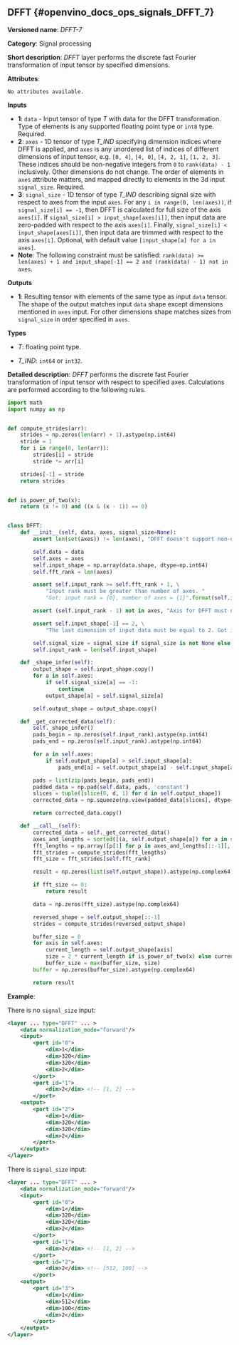 ## DFFT <a name="DFFT"></a> {#openvino_docs_ops_signals_DFFT_7}

**Versioned name**: *DFFT-7*

**Category**: Signal processing

**Short description**: *DFFT* layer performs the discrete fast Fourier transformation of input tensor by specified dimensions.

**Attributes**:

    No attributes available.

**Inputs**

*   **1**: `data` - Input tensor of type *T* with data for the DFFT transformation. Type of elements is any supported floating point type or `int8` type. Required.
*   **2**: `axes` - 1D tensor of type *T_IND* specifying dimension indices where DFFT is applied, and `axes` is any unordered list of indices of different dimensions of input tensor, e.g. `[0, 4]`, `[4, 0]`, `[4, 2, 1]`, `[1, 2, 3]`. These indices should be non-negative integers from `0` to `rank(data) - 1` inclusively.  Other dimensions do not change. The order of elements in `axes` attribute matters, and mapped directly to elements in the 3d input `signal_size`. Required.
*   **3**: `signal_size` - 1D tensor of type *T_IND* describing signal size with respect to axes from the input `axes`. For any `i in range(0, len(axes))`, if `signal_size[i] == -1`, then DFFT is calculated for full size of the axis `axes[i]`. If `signal_size[i] > input_shape[axes[i]]`, then input data are zero-padded with respect to the axis `axes[i]`. Finally, `signal_size[i] < input_shape[axes[i]]`, then input data are trimmed with respect to the axis `axes[i]`. Optional, with default value `[input_shape[a] for a in axes]`.
*   **Note**: The following constraint must be satisfied: `rank(data) >= len(axes) + 1 and input_shape[-1] == 2 and (rank(data) - 1) not in axes`.

**Outputs**

*   **1**: Resulting tensor with elements of the same type as input `data` tensor. The shape of the output matches input `data` shape except dimensions mentioned in `axes` input. For other dimensions shape matches sizes from `signal_size` in order specified in `axes`.

**Types**

* *T*: floating point type.

* *T_IND*: `int64` or `int32`.

**Detailed description**: *DFFT* performs the discrete fast Fourier transformation of input tensor with respect to specified axes. Calculations are performed according to the following rules.

```python
import math
import numpy as np


def compute_strides(arr):
    strides = np.zeros(len(arr) + 1).astype(np.int64)
    stride = 1
    for i in range(0, len(arr)):
        strides[i] = stride
        stride *= arr[i]

    strides[-1] = stride
    return strides


def is_power_of_two(x):
    return (x != 0) and ((x & (x - 1)) == 0)


class DFFT:
    def __init__(self, data, axes, signal_size=None):
        assert len(set(axes)) != len(axes), "DFFT doesn't support non-unique axes. Got: {0}".format(axes)

        self.data = data
        self.axes = axes
        self.input_shape = np.array(data.shape, dtype=np.int64)
        self.fft_rank = len(axes)

        assert self.input_rank >= self.fft_rank + 1, \
            "Input rank must be greater than number of axes. "
            "Got: input rank = {0}, number of axes = {1}".format(self.input_rank, self.fft_rank)

        assert (self.input_rank - 1) not in axes, "Axis for DFFT must not be the last axis. Got axes: {}".format(axes)

        assert self.input_shape[-1] == 2, \
            "The last dimension of input data must be equal to 2. Got input shape: {}".format(self.input_shape)

        self.signal_size = signal_size if signal_size is not None else [self.input_shape[a] for a in axes]
        self.input_rank = len(self.input_shape)

    def _shape_infer(self):
        output_shape = self.input_shape.copy()
        for a in self.axes:
            if self.signal_size[a] == -1:
                continue
            output_shape[a] = self.signal_size[a]

        self.output_shape = output_shape.copy()

    def _get_corrected_data(self):
        self._shape_infer()
        pads_begin = np.zeros(self.input_rank).astype(np.int64)
        pads_end = np.zeros(self.input_rank).astype(np.int64)

        for a in self.axes:
            if self.output_shape[a] > self.input_shape[a]:
                pads_end[a] = self.output_shape[a] - self.input_shape[a]

        pads = list(zip(pads_begin, pads_end))
        padded_data = np.pad(self.data, pads, 'constant')
        slices = tuple([slice(0, d, 1) for d in self.output_shape])
        corrected_data = np.squeeze(np.view(padded_data[slices], dtype=np.complex64), axis=-1)

        return corrected_data.copy()

    def __call__(self):
        corrected_data = self._get_corrected_data()
        axes_and_lengths = sorted([(a, self.output_shape[a]) for a in self.axes], key=lambda p: p[0], reverse=True)
        fft_lengths = np.array([p[1] for p in axes_and_lengths[::-1]], dtype=np.int64)
        fft_strides = compute_strides(fft_lengths)
        fft_size = fft_strides[self.fft_rank]

        result = np.zeros(list(self.output_shape)).astype(np.complex64)

        if fft_size <= 0:
            return result

        data = np.zeros(fft_size).astype(np.complex64)

        reversed_shape = self.output_shape[::-1]
        strides = compute_strides(reversed_output_shape)

        buffer_size = 0
        for axis in self.axes:
            current_length = self.output_shape[axis]
            size = 2 * current_length if is_power_of_two(x) else current_length
            buffer_size = max(buffer_size, size)
        buffer = np.zeros(buffer_size).astype(np.complex64)

        return result
```

**Example**:

There is no `signal_size` input:
```xml
<layer ... type="DFFT" ... >
    <data normalization_mode="forward"/>
    <input>
        <port id="0">
            <dim>1</dim>
            <dim>320</dim>
            <dim>320</dim>
            <dim>2</dim>
        </port>
        <port id="1">
            <dim>2</dim> <!-- [1, 2] -->
        </port>
    <output>
        <port id="2">
            <dim>1</dim>
            <dim>320</dim>
            <dim>320</dim>
            <dim>2</dim>
        </port>
    </output>
</layer>
```


There is `signal_size` input:
```xml
<layer ... type="DFFT" ... >
    <data normalization_mode="forward"/>
    <input>
        <port id="0">
            <dim>1</dim>
            <dim>320</dim>
            <dim>320</dim>
            <dim>2</dim>
        </port>
        <port id="1">
            <dim>2</dim> <!-- [1, 2] -->
        </port>
        <port id="2">
            <dim>2</dim> <!-- [512, 100] -->
        </port>
    <output>
        <port id="3">
            <dim>1</dim>
            <dim>512</dim>
            <dim>100</dim>
            <dim>2</dim>
        </port>
    </output>
</layer>
```